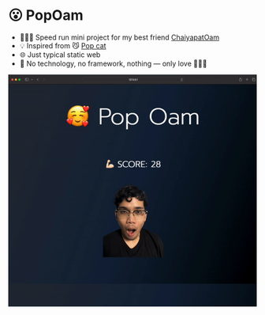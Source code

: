 # 😮 PopOam

- 🏃🏻‍♂️ Speed run mini project for my best friend [ChaiyapatOam](https://github.com/ChaiyapatOam)
- 💡 Inspired from 😼 [Pop cat](https://popcat.click/)
- 🌐 Just typical static web
- 🤯 No technology, no framework, nothing — only love 💪🏻😘

![ohm](https://raw.githubusercontent.com/ChotanansubSoph/PopOam/main/pop-oam-demo.gif)
